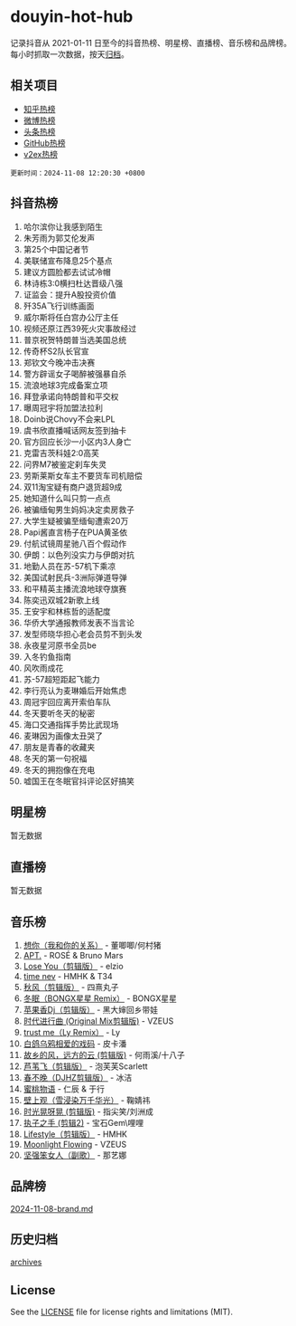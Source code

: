 # douyin-hot-hub

记录抖音从 2021-01-11 日至今的抖音热榜、明星榜、直播榜、音乐榜和品牌榜。每小时抓取一次数据，按天[归档](archives)。

## 相关项目

- [知乎热榜](https://github.com/lonnyzhang423/zhihu-hot-hub)
- [微博热榜](https://github.com/lonnyzhang423/weibo-hot-hub)
- [头条热榜](https://github.com/lonnyzhang423/toutiao-hot-hub)
- [GitHub热榜](https://github.com/lonnyzhang423/github-hot-hub)
- [v2ex热榜](https://github.com/lonnyzhang423/v2ex-hot-hub)


`更新时间：2024-11-08 12:20:30 +0800`

## 抖音热榜

1. 哈尔滨你让我感到陌生
1. 朱芳雨为郭艾伦发声
1. 第25个中国记者节
1. 美联储宣布降息25个基点
1. 建议方圆脸都去试试冷帽
1. 林诗栋3:0横扫杜达晋级八强
1. 证监会：提升A股投资价值
1. 歼35A飞行训练画面
1. 威尔斯将任白宫办公厅主任
1. 视频还原江西39死火灾事故经过
1. 普京祝贺特朗普当选美国总统
1. 传奇杯S2队长官宣
1. 郑钦文今晚冲击决赛
1. 警方辟谣女子喝醉被强暴自杀
1. 流浪地球3完成备案立项
1. 拜登承诺向特朗普和平交权
1. 曝周冠宇将加盟法拉利
1. Doinb说Chovy不会来LPL
1. 虞书欣直播喊话网友签到抽卡
1. 官方回应长沙一小区内3人身亡
1. 克雷吉茨科娃2:0高芙
1. 问界M7被鉴定刹车失灵
1. 劳斯莱斯女车主不要货车司机赔偿
1. 双11淘宝疑有商户退货超9成
1. 她知道什么叫只剪一点点
1. 被骗缅甸男生妈妈决定卖房救子
1. 大学生疑被骗至缅甸遭索20万
1. Papi酱直言杨子在PUA黄圣依
1. 付航试镜周星驰八百个假动作
1. 伊朗：以色列没实力与伊朗对抗
1. 地勤人员在苏-57机下乘凉
1. 美国试射民兵-3洲际弹道导弹
1. 和平精英主播流浪地球夺旗赛
1. 陈奕迅双城2新歌上线
1. 王安宇和林栋哲的适配度
1. 华侨大学通报教师发表不当言论
1. 发型师晓华担心老会员剪不到头发
1. 永夜星河原书全员be
1. 入冬钓鱼指南
1. 风吹雨成花
1. 苏-57超短距起飞能力
1. 李行亮认为麦琳婚后开始焦虑
1. 周冠宇回应离开索伯车队
1. 冬天要听冬天的秘密
1. 海口交通指挥手势比武现场
1. 麦琳因为画像太丑哭了
1. 朋友是青春的收藏夹
1. 冬天的第一句祝福
1. 冬天的拥抱像在充电
1. 嘘国王在冬眠官抖评论区好搞笑

## 明星榜

暂无数据

## 直播榜

暂无数据

## 音乐榜

1. [想你（我和你的关系）](https://sf5-hl-cdn-tos.douyinstatic.com/obj/tos-cn-ve-2774/o8QxhcOBDYYX0zqKCjFVQXZ3RBffnRBQEogitG) - 董唧唧/何村猪
1. [APT.](https://sf5-hl-cdn-tos.douyinstatic.com/obj/tos-cn-ve-2774/oUIcRnUtZBV1JgZtxIMCAiiBSVBSEEOCFfkeMQ) - ROSÉ & Bruno Mars
1. [Lose You（剪辑版）](https://sf3-cdn-tos.douyinstatic.com/obj/tos-cn-ve-2774/og9yxQxAWI86iBNr9ojBFMoWTIvDZZb8HwiGY) - elzio
1. [time nev](https://sf5-hl-cdn-tos.douyinstatic.com/obj/tos-cn-ve-2774/oc6aICzpzBCWrhCvDVi2AZmQLt0gIBxfMEfd6i) - HMHK & T34
1. [秋风（剪辑版）](https://sf5-hl-cdn-tos.douyinstatic.com/obj/tos-cn-ve-2774/ocGaU84LfAfzMd2wbXdQFpCGhBiXg82JNMRRie) - 四熹丸子
1. [冬眠（BONGX星星 Remix）](https://sf5-hl-cdn-tos.douyinstatic.com/obj/tos-cn-ve-2774/oMCfFFoE3LwQ7agAgOIG4ieExqkeAsxNBEkLdz) - BONGX星星
1. [苹果香Dj（剪辑版）](https://sf3-cdn-tos.douyinstatic.com/obj/tos-cn-ve-2774/oEeIEQbYGAOspCTRAIeYF4Ok8LgZ8NBaRe4ztR) - 黑大婶回乡带娃
1. [时代进行曲 (Original Mix剪辑版)](https://sf5-hl-cdn-tos.douyinstatic.com/obj/tos-cn-ve-2774/oYrssziLdrtiW6cKABM8n5Vfc2xwXiIBInoAkn) - VZEUS
1. [trust me（Ly Remix）](https://sf3-cdn-tos.douyinstatic.com/obj/tos-cn-ve-2774/oUo1M8fz5AfmMSExABQQKFE0eCMWgsiccfqrMA) - Ly
1. [白鸽乌鸦相爱的戏码](https://sf5-hl-cdn-tos.douyinstatic.com/obj/tos-cn-ve-2774/oMVVEf6eDAOmFtNtCsEqKpIorBDM8Nkg6TZRqC) - 皮卡潘
1. [故乡的风，远方的云 (剪辑版)](https://sf5-hl-cdn-tos.douyinstatic.com/obj/tos-cn-ve-2774/ooPEdiZMrAAWisczq1WXoZYGU6GxII2UUBvYI) - 何雨溪/十八子
1. [芦苇飞（剪辑版）](https://sf5-hl-cdn-tos.douyinstatic.com/obj/tos-cn-ve-2774/ok3IaChjEFFoK3FAMzXDEgfpeE6Al3Nv2BnfCW) - 泡芙芙Scarlett
1. [春不晚（DJHZ剪辑版）](https://sf3-cdn-tos.douyinstatic.com/obj/tos-cn-ve-2774/osEZa7YZ6wNo9QDABgfGFaCQKRQTNafsBJDnKt) - 冰洁
1. [蜜桃物语](https://sf5-hl-cdn-tos.douyinstatic.com/obj/tos-cn-ve-2774/oIhOSCZtIACtYU4XQkngiW9kCBfVD1Fz9IYeqL) - 仁辰 & 于行
1. [壁上观（雪浸染万千华光）](https://sf6-cdn-tos.douyinstatic.com/obj/tos-cn-ve-2774/ocIizBMxWi8vA8UdAMIYdYCjgBB5Z3WZWxrvY) - 鞠婧祎
1. [时光晃呀晃 (剪辑版)](https://sf5-hl-cdn-tos.douyinstatic.com/obj/tos-cn-ve-2774/o8ACeQem3gwI1x3GIYGAfKG0LJebKFRJDwRwyW) - 指尖笑/刘洲成
1. [执子之手 (剪辑2)](https://sf5-hl-cdn-tos.douyinstatic.com/obj/tos-cn-ve-2774/oUoZLQjCc31XzqsBnBQUNgeKtYPBcgbFDwtfcu) - 宝石Gem\哩哩
1. [Lifestyle（剪辑版）](https://sf5-hl-cdn-tos.douyinstatic.com/obj/tos-cn-ve-2774/owfqGgjwG3V5lCLaAIezFMeg3LtuKNBaZKgzPV) - HMHK
1. [Moonlight Flowing](https://sf5-hl-cdn-tos.douyinstatic.com/obj/tos-cn-ve-2774/oopZsCtRnQgOhEYmv9FfBBgwmeaQmWQQZED9tN) - VZEUS
1. [坚强笨女人（副歌）](https://sf3-cdn-tos.douyinstatic.com/obj/tos-cn-ve-2774/ospNInQiZvGWyBVg5zkNsAMct5uJIg1CrZiPL) - 那艺娜

## 品牌榜

[2024-11-08-brand.md](archives/2024-11-08-brand.md)

## 历史归档

[archives](archives)

## License

See the [LICENSE](LICENSE) file for license rights and limitations (MIT).
